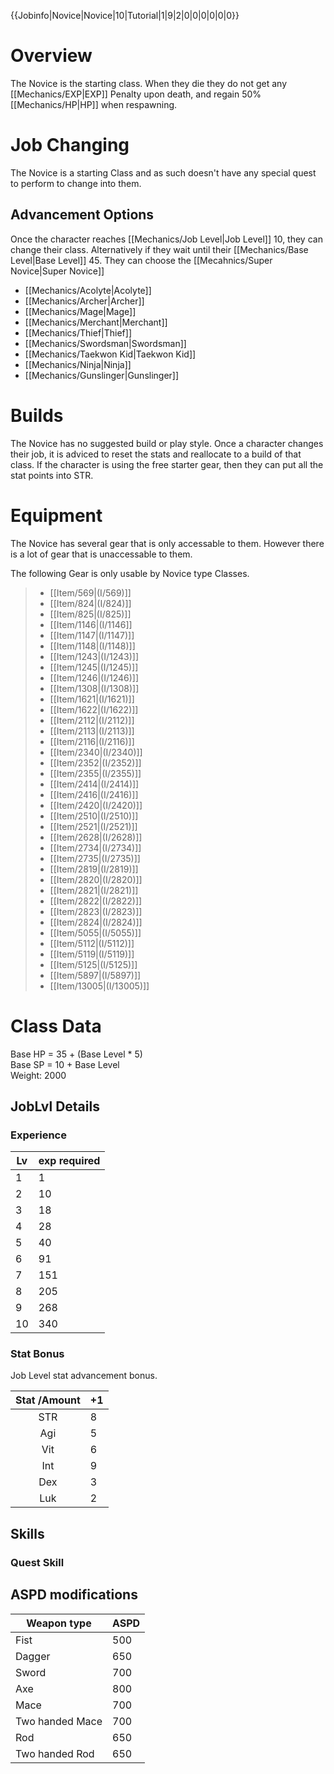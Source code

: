 {{Jobinfo|Novice|Novice|10|Tutorial|1|9|2|0|0|0|0|0|0}}
# Overview
The Novice is the starting class. When they die they do not get any [[Mechanics/EXP|EXP]] Penalty upon death, and regain 50% [[Mechanics/HP|HP]] when respawning.

# Job Changing
The Novice is a starting Class and as such doesn't have any special quest to perform to change into them. 

## Advancement Options
Once the character reaches [[Mechanics/Job Level|Job Level]] 10, they can change their class. Alternatively if they wait until their [[Mechanics/Base Level|Base Level]] 45. They can choose the [[Mecahnics/Super Novice|Super Novice]]
+ [[Mechanics/Acolyte|Acolyte]] 
+ [[Mechanics/Archer|Archer]] 
+ [[Mechanics/Mage|Mage]]
+ [[Mechanics/Merchant|Merchant]]
+ [[Mechanics/Thief|Thief]] 
+ [[Mechanics/Swordsman|Swordsman]]
+ [[Mechanics/Taekwon Kid|Taekwon Kid]]
+ [[Mechanics/Ninja|Ninja]]
+ [[Mechanics/Gunslinger|Gunslinger]]

# Builds
The Novice has no suggested build or play style. Once a character changes their job, it is adviced to reset the stats and reallocate to a build of that class.  If the character is using the free starter gear, then they can put all the stat points into STR. 

# Equipment
The Novice has several gear that is only accessable to them. However there is a lot of gear that is unaccessable to them.  

The following Gear is only usable by Novice type Classes. 
>+ [[Item/569|(I/569)]] 
>+ [[Item/824|(I/824)]]
>+ [[Item/825|(I/825)]]
>+ [[Item/1146|(I/1146]]
>+ [[Item/1147|(I/1147)]]
>+ [[Item/1148|(I/1148)]]
>+ [[Item/1243|(I/1243)]]
>+ [[Item/1245|(I/1245)]]
>+ [[Item/1246|(I/1246)]]
>+ [[Item/1308|(I/1308)]]
>+ [[Item/1621|(I/1621)]]
>+ [[Item/1622|(I/1622)]]
>+ [[Item/2112|(I/2112)]]
>+ [[Item/2113|(I/2113)]]
>+ [[Item/2116|(I/2116)]]
>+ [[Item/2340|(I/2340)]]
>+ [[Item/2352|(I/2352)]]
>+ [[Item/2355|(I/2355)]]
>+ [[Item/2414|(I/2414)]]
>+ [[Item/2416|(I/2416)]]
>+ [[Item/2420|(I/2420)]]
>+ [[Item/2510|(I/2510)]]
>+ [[Item/2521|(I/2521)]]
>+ [[Item/2628|(I/2628)]]
>+ [[Item/2734|(I/2734)]]
>+ [[Item/2735|(I/2735)]]
>+ [[Item/2819|(I/2819)]]
>+ [[Item/2820|(I/2820)]]
>+ [[Item/2821|(I/2821)]]
>+ [[Item/2822|(I/2822)]]
>+ [[Item/2823|(I/2823)]]
>+ [[Item/2824|(I/2824)]]
>+ [[Item/5055|(I/5055)]]
>+ [[Item/5112|(I/5112)]]
>+ [[Item/5119|(I/5119)]]
>+ [[Item/5125|(I/5125)]]
>+ [[Item/5897|(I/5897)]]
>+ [[Item/13005|(I/13005)]]

# Class Data
Base HP = 35 + (Base Level * 5) <br>
Base SP = 10 + Base Level <br>
Weight: 2000

## JobLvl Details
### Experience
Lv | exp required
---|---------
 1| 1
 2| 10
 3| 18
 4 | 28
 5| 40
 6| 91
 7 |151
 8 |205
 9 |268
 10 |340
### Stat Bonus 
Job Level stat advancement bonus.

Stat /Amount|+1
 :---: |-
 STR |8
 Agi |5
 Vit |6
 Int |9
 Dex |3
 Luk |2
 
## Skills

### Quest Skill

## ASPD modifications
Weapon type | ASPD
-|-
Fist | 500
Dagger | 650
Sword | 700
Axe | 800
Mace | 700
Two handed Mace| 700
Rod | 650
Two handed Rod | 650



